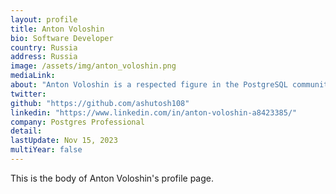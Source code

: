 ```yaml
---
layout: profile
title: Anton Voloshin
bio: Software Developer
country: Russia 
address: Russia
image: /assets/img/anton_voloshin.png
mediaLink: 
about: "Anton Voloshin is a respected figure in the PostgreSQL community, known for his technical skills and contributions to the open-source database system. Anton Voloshin has made significant contributions to the PostgreSQL project, particularly in the areas of indexing, performance optimization, and query execution. He has been involved in different aspects of the database system, including working on planner/optimizer improvements and developing new features."
twitter:
github: "https://github.com/ashutosh108"
linkedin: "https://www.linkedin.com/in/anton-voloshin-a8423385/"
company: Postgres Professional
detail: 
lastUpdate: Nov 15, 2023
multiYear: false
---
```


This is the body of Anton Voloshin's profile page.
